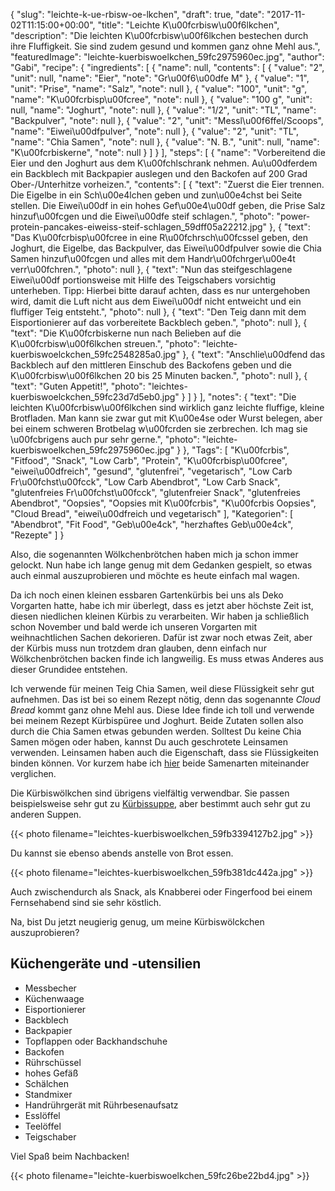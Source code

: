 {
    "slug": "leichte-k-ue-rbisw-oe-lkchen",
    "draft": true,
    "date": "2017-11-02T11:15:00+00:00",
    "title": "Leichte K\u00fcrbisw\u00f6lkchen",
    "description": "Die leichten K\u00fcrbisw\u00f6lkchen bestechen durch ihre Fluffigkeit. Sie sind zudem gesund und kommen ganz ohne Mehl aus.",
    "featuredImage": "leichte-kuerbiswoelkchen_59fc2975960ec.jpg",
    "author": "Gabi",
    "recipe": {
        "ingredients": [
            {
                "name": null,
                "contents": [
                    {
                        "value": "2",
                        "unit": null,
                        "name": "Eier",
                        "note": "Gr\u00f6\u00dfe M"
                    },
                    {
                        "value": "1",
                        "unit": "Prise",
                        "name": "Salz",
                        "note": null
                    },
                    {
                        "value": "100",
                        "unit": "g",
                        "name": "K\u00fcrbisp\u00fcree",
                        "note": null
                    },
                    {
                        "value": "100 g",
                        "unit": null,
                        "name": "Joghurt",
                        "note": null
                    },
                    {
                        "value": "1\/2",
                        "unit": "TL",
                        "name": "Backpulver",
                        "note": null
                    },
                    {
                        "value": "2",
                        "unit": "Messl\u00f6ffel\/Scoops",
                        "name": "Eiwei\u00dfpulver",
                        "note": null
                    },
                    {
                        "value": "2",
                        "unit": "TL",
                        "name": "Chia Samen",
                        "note": null
                    },
                    {
                        "value": "N. B.",
                        "unit": null,
                        "name": "K\u00fcrbiskerne",
                        "note": null
                    }
                ]
            }
        ],
        "steps": [
            {
                "name": "Vorbereitend die Eier und den Joghurt aus dem K\u00fchlschrank nehmen. Au\u00dferdem ein Backblech mit Backpapier auslegen und den Backofen auf 200 Grad Ober-\/Unterhitze vorheizen.",
                "contents": [
                    {
                        "text": "Zuerst die Eier trennen. Die Eigelbe in ein Sch\u00e4lchen geben und zun\u00e4chst bei Seite stellen. Die Eiwei\u00df in ein hohes Gef\u00e4\u00df geben, die Prise Salz hinzuf\u00fcgen und die Eiwei\u00dfe steif schlagen.",
                        "photo": "power-protein-pancakes-eiweiss-steif-schlagen_59dff05a22212.jpg"
                    },
                    {
                        "text": "Das K\u00fcrbisp\u00fcree in eine R\u00fchrsch\u00fcssel geben, den Joghurt, die Eigelbe, das Backpulver, das Eiwei\u00dfpulver sowie die Chia Samen hinzuf\u00fcgen und alles mit dem Handr\u00fchrger\u00e4t verr\u00fchren.",
                        "photo": null
                    },
                    {
                        "text": "Nun das steifgeschlagene Eiwei\u00df portionsweise mit Hilfe des Teigschabers vorsichtig unterheben. Tipp: Hierbei bitte darauf achten, dass es nur untergehoben wird, damit die Luft nicht aus dem Eiwei\u00df nicht entweicht und ein fluffiger Teig entsteht.",
                        "photo": null
                    },
                    {
                        "text": "Den Teig dann mit dem Eisportionierer auf das vorbereitete Backblech geben.",
                        "photo": null
                    },
                    {
                        "text": "Die K\u00fcrbiskerne nun nach Belieben auf die K\u00fcrbisw\u00f6lkchen streuen.",
                        "photo": "leichte-kuerbiswoelckchen_59fc2548285a0.jpg"
                    },
                    {
                        "text": "Anschlie\u00dfend das Backblech auf den mittleren Einschub des Backofens geben und die K\u00fcrbisw\u00f6lkchen 20 bis 25 Minuten backen.",
                        "photo": null
                    },
                    {
                        "text": "Guten Appetit!",
                        "photo": "leichtes-kuerbiswoelckchen_59fc23d7d5eb0.jpg"
                    }
                ]
            }
        ],
        "notes": {
            "text": "Die leichten K\u00fcrbisw\u00f6lkchen sind wirklich ganz leichte fluffige, kleine Brotfladen. Man kann sie zwar gut mit K\u00e4se oder Wurst belegen, aber bei einem schweren Brotbelag w\u00fcrden sie zerbrechen. Ich mag sie \u00fcbrigens auch pur sehr gerne.",
            "photo": "leichte-kuerbiswoelkchen_59fc2975960ec.jpg"
        }
    },
    "Tags": [
        "K\u00fcrbis",
        "Fitfood",
        "Snack",
        "Low Carb",
        "Protein",
        "K\u00fcrbisp\u00fcree",
        "eiwei\u00dfreich",
        "gesund",
        "glutenfrei",
        "vegetarisch",
        "Low Carb Fr\u00fchst\u00fcck",
        "Low Carb Abendbrot",
        "Low Carb Snack",
        "glutenfreies Fr\u00fchst\u00fcck",
        "glutenfreier Snack",
        "glutenfreies Abendbrot",
        "Oopsies",
        "Oopsies mit K\u00fcrbis",
        "K\u00fcrbis Oopsies",
        "Cloud Bread",
        "eiwei\u00dfreich und vegetarisch"
    ],
    "Kategorien": [
        "Abendbrot",
        "Fit Food",
        "Geb\u00e4ck",
        "herzhaftes Geb\u00e4ck",
        "Rezepte"
    ]
}

Also, die sogenannten Wölkchenbrötchen haben mich ja schon immer gelockt. Nun habe ich lange genug mit dem Gedanken gespielt,  so etwas auch einmal auszuprobieren und möchte es heute einfach mal wagen.

Da ich noch einen kleinen essbaren Gartenkürbis bei uns als Deko Vorgarten hatte, habe ich mir überlegt, dass es jetzt aber höchste Zeit ist, diesen niedlichen kleinen Kürbis zu verarbeiten. Wir haben ja schließlich schon November und bald werde ich unseren Vorgarten mit weihnachtlichen Sachen dekorieren. Dafür ist zwar noch etwas Zeit, aber der Kürbis muss nun trotzdem dran glauben, denn einfach nur Wölkchenbrötchen backen finde ich langweilig. Es muss etwas Anderes aus dieser Grundidee entstehen.

Ich verwende für meinen Teig Chia Samen, weil diese Flüssigkeit sehr gut aufnehmen. Das ist bei so einem Rezept nötig, denn das sogenannte *Cloud* *Bread* kommt ganz ohne Mehl aus. Diese Idee finde ich toll und verwende bei meinem Rezept Kürbispüree und Joghurt. Beide Zutaten sollen also durch die Chia Samen etwas gebunden werden. Solltest Du keine Chia Samen mögen oder haben, kannst Du auch geschrotete Leinsamen verwenden. Leinsamen haben auch die Eigenschaft, dass sie Flüssigkeiten binden können. Vor kurzem habe ich [hier](https://kochfokus.de/artikel/aprikosen-pfirsichkonfituere-mit-chia-samen-und-mit-leinsamen-im-vergleich/ "hier") beide Samenarten miteinander verglichen.

Die Kürbiswölkchen sind übrigens vielfältig verwendbar. Sie passen beispielsweise sehr gut zu [Kürbissuppe](https://kochfokus.de/artikel/hokkaido-kuerbis-suppe/ "Kürbissuppe"), aber bestimmt auch sehr gut zu anderen Suppen.

{{< photo filename="leichtes-kuerbiswoelkchen_59fb3394127b2.jpg" >}}

Du kannst sie ebenso abends anstelle von Brot essen.

{{< photo filename="leichtes-kuerbiswoelkchen_59fb381dc442a.jpg" >}}

Auch zwischendurch als Snack, als Knabberei oder Fingerfood bei einem Fernsehabend sind sie sehr köstlich.

Na, bist Du jetzt neugierig genug, um meine Kürbiswölckchen auszuprobieren?

## Küchengeräte und -utensilien

- Messbecher
- Küchenwaage
- Eisportionierer
- Backblech
- Backpapier
- Topflappen oder Backhandschuhe
- Backofen
- Rührschüssel
- hohes Gefäß
- Schälchen
- Standmixer
- Handrührgerät mit Rührbesenaufsatz
- Esslöffel
- Teelöffel
- Teigschaber

Viel Spaß beim Nachbacken!

{{< photo filename="leichte-kuerbiswoelkchen_59fc26be22bd4.jpg" >}}